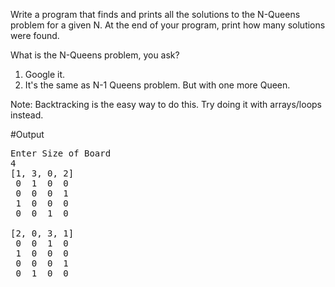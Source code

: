 Write a program that finds and prints all the solutions to the N-Queens 
problem for a given N. At the end of your program, print how many 
solutions were found.

What is the N-Queens problem, you ask? 
1) Google it. 
2) It's the same as N-1 Queens problem. But with one more Queen.

Note: Backtracking is the easy way to do this. Try doing it with 
arrays/loops instead.

#Output
<pre>
Enter Size of Board
4
[1, 3, 0, 2]
 0  1  0  0 
 0  0  0  1 
 1  0  0  0 
 0  0  1  0 

[2, 0, 3, 1]
 0  0  1  0 
 1  0  0  0 
 0  0  0  1 
 0  1  0  0
</pre>
